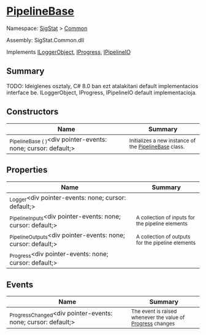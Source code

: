 # [PipelineBase](./PipelineBase.md)

Namespace: [SigStat]() > [Common](./README.md)

Assembly: SigStat.Common.dll

Implements [ILoggerObject](./ILoggerObject.md), [IProgress](./Helpers/IProgress.md), [IPipelineIO](./Pipeline/IPipelineIO.md)

## Summary
TODO: Ideiglenes osztaly, C# 8.0 ban ezt atalakitani default implementacios interface be.  ILoggerObject, IProgress, IPipelineIO default implementacioja.

## Constructors

| Name | Summary | 
| --- | --- | 
| <sub>PipelineBase (  )</sub><div pointer-events: none; cursor: default;><img width=200/></div>| <sub>Initializes a new instance of the [PipelineBase](https://github.com/hargitomi97/sigstat/blob/master/docs/md/SigStat/Common/PipelineBase.md) class.</sub>| <br>


## Properties

| Name | Summary | 
| --- | --- | 
| <sub>Logger</sub><div pointer-events: none; cursor: default;><img width=200/></div>| <sub></sub>| <br>
| <sub>PipelineInputs</sub><div pointer-events: none; cursor: default;><img width=200/></div>| <sub>A collection of inputs for the pipeline elements</sub>| <br>
| <sub>PipelineOutputs</sub><div pointer-events: none; cursor: default;><img width=200/></div>| <sub>A collection of outputs for the pipeline elements</sub>| <br>
| <sub>Progress</sub><div pointer-events: none; cursor: default;><img width=200/></div>| <sub></sub>| <br>


## Events

| Name | Summary | 
| --- | --- | 
| <sub>ProgressChanged</sub><div pointer-events: none; cursor: default;><img width=200/></div>| <sub>The event is raised whenever the value of [Progress](https://github.com/hargitomi97/sigstat/blob/master/docs/md/SigStat/Common/PipelineBase.md) changes</sub>| <br>


